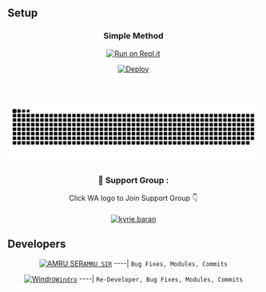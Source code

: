 ## Setup
<div align="center">

### Simple Method
  
[![Run on Repl.it](https://www.linkpicture.com/q/Untitled-3_10.jpg)](https://replit.com/@WINDROYT/SLAYER-BOT-Whatsapp-QR-Code?v=1)

[![Deploy](https://www.linkpicture.com/q/heroku.jpg)](https://heroku.com/deploy?template=https://github.com/WVFX1029/SLAYER-BOT.git)
     </div>
<br>
<br >
 
<div align="center">

 [![Run on Repl.it](https://github.com/Platane/snk/raw/output/github-contribution-grid-snake.svg)](https://bit.ly/2XqQKMU)
 
 <div align="left">
  
  ##
  <h3 align="center">📢 Support Group :</h3>
<p align="center">
Click WA logo to Join Support Group 👇
    <br>
<br>
  <a href="https://chat.whatsapp.com/ILqoYaUWpbhHvcf9ZoSslu" target="blank"><img align="center" src="https://www.linkpicture.com/q/image-removebg-preview-9_2.png" alt="kyrie.baran" height="200" width="300" /></a>
</p>

   ## Developers
  <div align="center">
  
   [![AMRU SER](https://imgur.com/FufgKus.jpeg)](https://github.com/AMRUSIR)[`AMRU SIR`](https://imgur.com/FufgKus)
----|
   `Bug Fixes, Modules, Commits`

  [![Windro](https://imgur.com/snKWQib.jpeg)](https://github.com/WVFX1029)[`Windro`](https://github.com/WVFX1029)
----|
   `Re-Developer, Bug Fixes, Modules, Commits`
